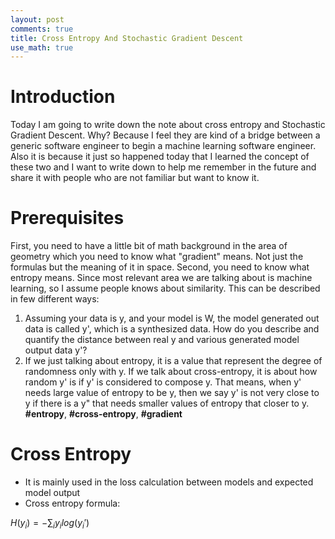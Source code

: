```yaml
---
layout: post
comments: true
title: Cross Entropy And Stochastic Gradient Descent
use_math: true
---
```

# Introduction
Today I am going to write down the note about cross entropy and Stochastic Gradient Descent. Why? Because I feel they are kind of a bridge between a generic software engineer to begin a machine learning software engineer. Also it is because it just so happened today that I learned the concept of these two and I want to write down to help me remember in the future and share it with people who are not familiar but want to know it.

# Prerequisites
First, you need to have a little bit of math background in the area of geometry which you need to know what "gradient" means. Not just the formulas but the meaning of it in space. Second, you need to know what entropy means. Since most relevant area we are talking about is machine learning, so I assume people knows about similarity. This can be described in few different ways:
1. Assuming your data is y, and your model is W, the model generated out data is called y', which is a synthesized data. How do you describe and quantify the distance between real y and various generated model output data y'?
2. If we just talking about entropy, it is a value that represent the degree of randomness only with y. If we talk about cross-entropy, it is about how random y' is if y' is considered to compose y. That means, when y' needs large value of entropy to be y, then we say y' is not very close to y if there is a y" that needs smaller values of entropy that closer to y.
__#entropy__, __#cross-entropy__, __#gradient__

# Cross Entropy
* It is mainly used in the loss calculation between models and expected model output
* Cross entropy formula:

$H(y_i)= -\sum_i y_ilog(y_i')$
